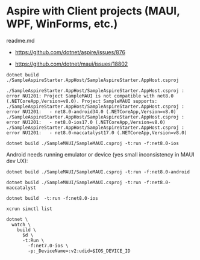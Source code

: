 # Aspire with Client projects (MAUI, WPF, WinForms, etc.)

readme.md

*   https://github.com/dotnet/aspire/issues/876

*   https://github.com/dotnet/maui/issues/18802

```
dotnet build ./SampleAspireStarter.AppHost/SampleAspireStarter.AppHost.csproj
```

```
./SampleAspireStarter.AppHost/SampleAspireStarter.AppHost.csproj : error NU1201: Project SampleMAUI is not compatible with net8.0 (.NETCoreApp,Version=v8.0). Project SampleMAUI supports:
./SampleAspireStarter.AppHost/SampleAspireStarter.AppHost.csproj : error NU1201:   - net8.0-android34.0 (.NETCoreApp,Version=v8.0)
./SampleAspireStarter.AppHost/SampleAspireStarter.AppHost.csproj : error NU1201:   - net8.0-ios17.0 (.NETCoreApp,Version=v8.0)
./SampleAspireStarter.AppHost/SampleAspireStarter.AppHost.csproj : error NU1201:   - net8.0-maccatalyst17.0 (.NETCoreApp,Version=v8.0)
```




```
dotnet build ./SampleMAUI/SampleMAUI.csproj -t:run -f:net8.0-ios
```

Android needs running emulator or device (yes small inconsistency in MAUI dev UX):

```
dotnet build ./SampleMAUI/SampleMAUI.csproj -t:run -f:net8.0-android
```

```
dotnet build ./SampleMAUI/SampleMAUI.csproj -t:run -f:net8.0-maccatalyst
```

```
dotnet build  -t:run -f:net8.0-ios

xcrun simctl list

```
    dotnet \
      watch \
        build \
          $d \
          -t:Run \
            -f:net7.0-ios \
            -p:_DeviceName=:v2:udid=$IOS_DEVICE_ID
```

